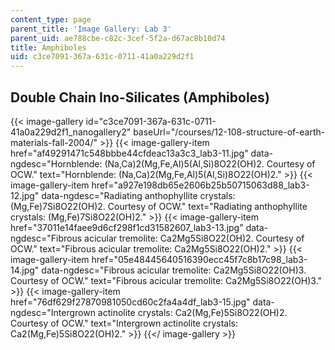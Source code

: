 ```yaml
---
content_type: page
parent_title: 'Image Gallery: Lab 3'
parent_uid: ae788cbe-c82c-3cef-5f2a-d67ac8b10d74
title: Amphiboles
uid: c3ce7091-367a-631c-0711-41a0a229d2f1
---
```


Double Chain Ino-Silicates (Amphiboles)
---------------------------------------
{{< image-gallery id="c3ce7091-367a-631c-0711-41a0a229d2f1_nanogallery2" baseUrl="/courses/12-108-structure-of-earth-materials-fall-2004/" >}}
{{< image-gallery-item href="af49291471c548bbbe44cfdeac13a3c3_lab3-11.jpg" data-ngdesc="Hornblende: (Na,Ca)2(Mg,Fe,Al)5(Al,Si)8O22(OH)2. Courtesy of OCW." text="Hornblende: (Na,Ca)2(Mg,Fe,Al)5(Al,Si)8O22(OH)2." >}}
{{< image-gallery-item href="a927e198db65e2606b25b50715063d88_lab3-12.jpg" data-ngdesc="Radiating anthophyllite crystals: (Mg,Fe)7Si8O22(OH)2. Courtesy of OCW." text="Radiating anthophyllite crystals: (Mg,Fe)7Si8O22(OH)2." >}}
{{< image-gallery-item href="37011e14faee9d6cf298f1cd31582607_lab3-13.jpg" data-ngdesc="Fibrous acicular tremolite: Ca2Mg5Si8O22(OH)2. Courtesy of OCW." text="Fibrous acicular tremolite: Ca2Mg5Si8O22(OH)2." >}}
{{< image-gallery-item href="05e48445640516390ecc45f7c8b17c98_lab3-14.jpg" data-ngdesc="Fibrous acicular tremolite: Ca2Mg5Si8O22(OH)3. Courtesy of OCW." text="Fibrous acicular tremolite: Ca2Mg5Si8O22(OH)3." >}}
{{< image-gallery-item href="76df629f27870981050cd60c2fa4a4df_lab3-15.jpg" data-ngdesc="Intergrown actinolite crystals: Ca2(Mg,Fe)5Si8O22(OH)2. Courtesy of OCW." text="Intergrown actinolite crystals: Ca2(Mg,Fe)5Si8O22(OH)2." >}}
{{</ image-gallery >}}